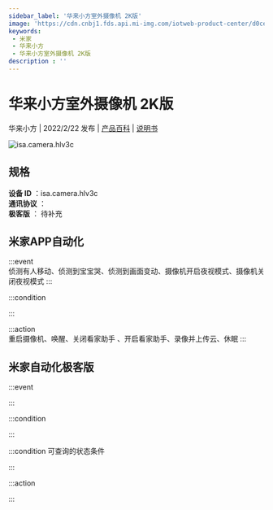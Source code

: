 ```yaml
---
sidebar_label: '华来小方室外摄像机 2K版'
image: 'https://cdn.cnbj1.fds.api.mi-img.com/iotweb-product-center/d0cedba8b60b4b0783e4d2729a8db844_1626224957734.png?GalaxyAccessKeyId=AKVGLQWBOVIRQ3XLEW&Expires=9223372036854775807&Signature=VtCLy0oJOwD++L96DFnpBJiwg18='
keywords: 
 - 米家
 - 华来小方
 - 华来小方室外摄像机 2K版
description : ''
---
```

# 华来小方室外摄像机 2K版

华来小方 | 2022/2/22 发布 | [产品百科](https://home.mi.com/webapp/content/baike/product/index.html?model=isa.camera.hlv3c/) | [说明书](https://home.mi.com/views/introduction.html?model=isa.camera.hlv3c&region=cn)

![isa.camera.hlv3c](https://cdn.cnbj1.fds.api.mi-img.com/iotweb-product-center/d0cedba8b60b4b0783e4d2729a8db844_1626224957734.png?GalaxyAccessKeyId=AKVGLQWBOVIRQ3XLEW&Expires=9223372036854775807&Signature=VtCLy0oJOwD++L96DFnpBJiwg18=)

## 规格  
> 
**设备 ID** ：isa.camera.hlv3c  
**通讯协议** ：  
**极客版**  ： 待补充 


## 米家APP自动化  

:::event  
侦测有人移动、侦测到宝宝哭、侦测到画面变动、摄像机开启夜视模式、摄像机关闭夜视模式
:::

:::condition  

:::

:::action   
重启摄像机、唤醒、关闭看家助手 、开启看家助手、录像并上传云、休眠
:::

## 米家自动化极客版  

:::event  

:::

:::condition  

:::

:::condition 可查询的状态条件  

:::

:::action  

:::

        
